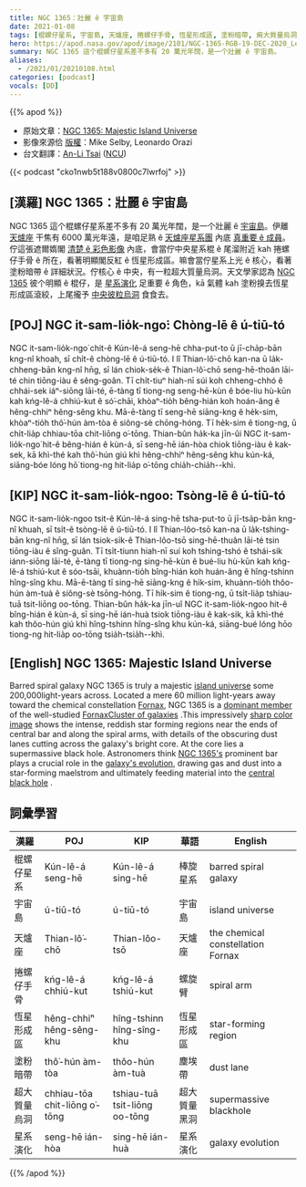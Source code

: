 ```yaml
---
title: NGC 1365：壯麗 ê 宇宙島
date: 2021-01-08
tags: [棍螺仔星系, 宇宙島, 天爐座, 捲螺仔手骨, 恆星形成區, 塗粉暗帶, 痟大質量烏洞, 星系演化]
hero: https://apod.nasa.gov/apod/image/2101/NGC-1365-RGB-19-DEC-2020_Leo_Mike_1024.jpg
summary: NGC 1365 這个棍螺仔星系差不多有 20 萬光年闊，是一个壯麗 ê 宇宙島。
aliases:
  - /2021/01/20210108.html
categories: [podcast]
vocals: [DD]
---
```


{{% apod %}}

- 原始文章：[NGC 1365: Majestic Island Universe](https://apod.nasa.gov/apod/ap210108.html)
- 影像來源佮 [版權](https://apod.nasa.gov/apod/lib/about_apod.html#srapply)：Mike Selby, Leonardo Orazi
- 台文翻譯：[An-Li Tsai](mailto:thianbun.taigi@gmail.com) ([NCU](https://www.astro.ncu.edu.tw))

{{< podcast "cko1nwb5t188v0800c7lwrfoj" >}}

## [漢羅] NGC 1365：壯麗 ê 宇宙島

NGC 1365 這个棍螺仔星系差不多有 20 萬光年闊，是一个壯麗 ê [宇宙島](https://apod.nasa.gov/apod/ap100109.html)。伊離 [天爐座](http://www.hawastsoc.org/deepsky/for/index.html) 干焦有 6000 萬光年遠，是咱足熟 ê [天爐座星系團](http://heritage.stsci.edu/2005/09/supplemental.html) 內底 [真重要 ê 成員](https://apod.nasa.gov/apod/ap160611.html)。佇這張遮爾媠閣 [清楚 ê 彩色影像](http://www.starkeeper.it/NGC1365.htm) 內底，會當佇中央星系棍 ê 尾溜附近 kah 捲螺仔手骨 ê 所在，看著明顯閣反紅 ê 恆星形成區。嘛會當佇星系上光 ê 核心，看著塗粉暗帶 ê 詳細狀況。佇核心 ê 中央，有一粒超大質量烏洞。天文學家認為 [NGC 1365](http://arxiv.org/abs/0907.2602) 彼个明顯 ê 棍仔，是 [星系演化](http://hubblesite.org/newscenter/archive/releases/1999/34/) 足重要 ê 角色，kā 氣體 kah 塗粉搝去恆星形成區滾絞，上尾攏予 [中央彼粒烏洞](http://hubblesite.org/newscenter/archive/releases/2000/22) 食食去。

## [POJ] NGC it-sam-lio̍k-ngo͘: Chòng-lē ê ú-tiū-tó

NGC it-sam-lio̍k-ngo͘ chit-ê Kún-lê-á seng-hē chha-put-to ū jī-cha̍p-bān kng-nî khoah, sī chi̍t-ê chòng-lē ê ú-tiū-tó. I lî Thian-lô͘-chō kan-na ū la̍k-chheng-bān kng-nî hn̄g, sī lán chiok-se̍k-ê Thian-lô͘-chō seng-hē-thoân lāi-té chin tiōng-iàu ê sêng-goân. Tī chi̍t-tiuⁿ hiah-nī súi koh chheng-chhó ê chhái-sek iáⁿ-siōng lāi-té, ē-tàng tī tiong-ng seng-hē-kùn ê bóe-liu hù-kūn kah kńg-lê-á chhiú-kut ê só͘-chāi, khòaⁿ-tio̍h bêng-hián koh hoán-âng ê hêng-chhiⁿ hêng-sêng khu. Mā-ē-tàng tī seng-hē siāng-kng ê he̍k-sim, khòaⁿ-tio̍h thô͘-hún àm-tòa ê siông-sè chōng-hóng. Tī he̍k-sim ê tiong-ng, ū chi̍t-lia̍p chhiau-tōa chit-liōng o͘-tōng. Thian-bûn ha̍k-ka jīn-ûi NGC it-sam-lio̍k-ngo͘ hit-ê bêng-hián ê kùn-á, sī seng-hē ián-hòa chiok tiōng-iàu ê kak-sek, kā khì-thé kah thô͘-hún giú khì hêng-chhiⁿ hêng-sêng khu kún-ká, siāng-bóe lóng hō͘ tiong-ng hit-lia̍p o͘-tōng chia̍h-chia̍h--khì.

## [KIP] NGC it-sam-lio̍k-ngoo: Tsòng-lē ê ú-tiū-tó

NGC it-sam-lio̍k-ngoo tsit-ê Kún-lê-á sing-hē tsha-put-to ū jī-tsa̍p-bān kng-nî khuah, sī tsi̍t-ê tsòng-lē ê ú-tiū-tó. I lî Thian-lôo-tsō kan-na ū la̍k-tshing-bān kng-nî hn̄g, sī lán tsiok-si̍k-ê Thian-lôo-tsō sing-hē-thuân lāi-té tsin tiōng-iàu ê sîng-guân. Tī tsi̍t-tiunn hiah-nī suí koh tshing-tshó ê tshái-sik iánn-siōng lāi-té, ē-tàng tī tiong-ng sing-hē-kùn ê bué-liu hù-kūn kah kńg-lê-á tshiú-kut ê sóo-tsāi, khuànn-tio̍h bîng-hián koh huán-âng ê hîng-tshinn hîng-sîng khu. Mā-ē-tàng tī sing-hē siāng-kng ê hi̍k-sim, khuànn-tio̍h thôo-hún àm-tuà ê siông-sè tsōng-hóng. Tī hi̍k-sim ê tiong-ng, ū tsi̍t-lia̍p tshiau-tuā tsit-liōng oo-tōng. Thian-bûn ha̍k-ka jīn-uî NGC it-sam-lio̍k-ngoo hit-ê bîng-hián ê kùn-á, sī sing-hē ián-huà tsiok tiōng-iàu ê kak-sik, kā khì-thé kah thôo-hún giú khì hîng-tshinn hîng-sîng khu kún-ká, siāng-bué lóng hōo tiong-ng hit-lia̍p oo-tōng tsia̍h-tsia̍h--khì.

## [English] NGC 1365: Majestic Island Universe

Barred spiral galaxy NGC 1365 is truly a majestic [island universe](https://apod.nasa.gov/apod/ap100109.html) some 200,000light-years across. Located a mere 60 million light-years away toward the chemical constellation [Fornax](http://www.hawastsoc.org/deepsky/for/index.html), NGC 1365 is a [dominant member](https://apod.nasa.gov/apod/ap160611.html) of the well-studied [FornaxCluster of galaxies](http://heritage.stsci.edu/2005/09/supplemental.html) .This impressively [sharp color image](http://www.starkeeper.it/NGC1365.htm) shows the intense, reddish star forming regions near the ends of central bar and along the spiral arms, with details of the obscuring dust lanes cutting across the galaxy's bright core. At the core lies a supermassive black hole. Astronomers think [NGC 1365's](http://arxiv.org/abs/0907.2602) prominent bar plays a crucial role in the [galaxy's evolution](http://hubblesite.org/newscenter/archive/releases/1999/34/), drawing gas and dust into a star-forming maelstrom and ultimately feeding material into the [central black hole](http://hubblesite.org/newscenter/archive/releases/2000/22) .

## 詞彙學習

|漢羅|POJ|KIP|華語|English|
|-|-|-|-|-|
|棍螺仔星系|Kún-lê-á seng-hē|Kún-lê-á sing-hē|棒旋星系|barred spiral galaxy|
|宇宙島|ú-tiū-tó|ú-tiū-tó|宇宙島|island universe|
|天爐座|Thian-lô͘-chō|Thian-lôo-tsō|天爐座|the chemical constellation Fornax|
|捲螺仔手骨|kńg-lê-á chhiú-kut|kńg-lê-á tshiú-kut|螺旋臂|spiral arm|
|恆星形成區|hêng-chhiⁿ hêng-sêng-khu|hîng-tshinn hîng-sîng-khu|恆星形成區|star-forming region|
|塗粉暗帶|thô͘-hún àm-tòa|thôo-hún àm-tuà|塵埃帶|dust lane|
|超大質量烏洞|chhiau-tōa chit-liōng o͘-tōng|tshiau-tuā tsit-liōng oo-tōng|超大質量黑洞|supermassive blackhole|
|星系演化|seng-hē ián-hòa|sing-hē ián-huà|星系演化|galaxy evolution|

{{% /apod %}}
